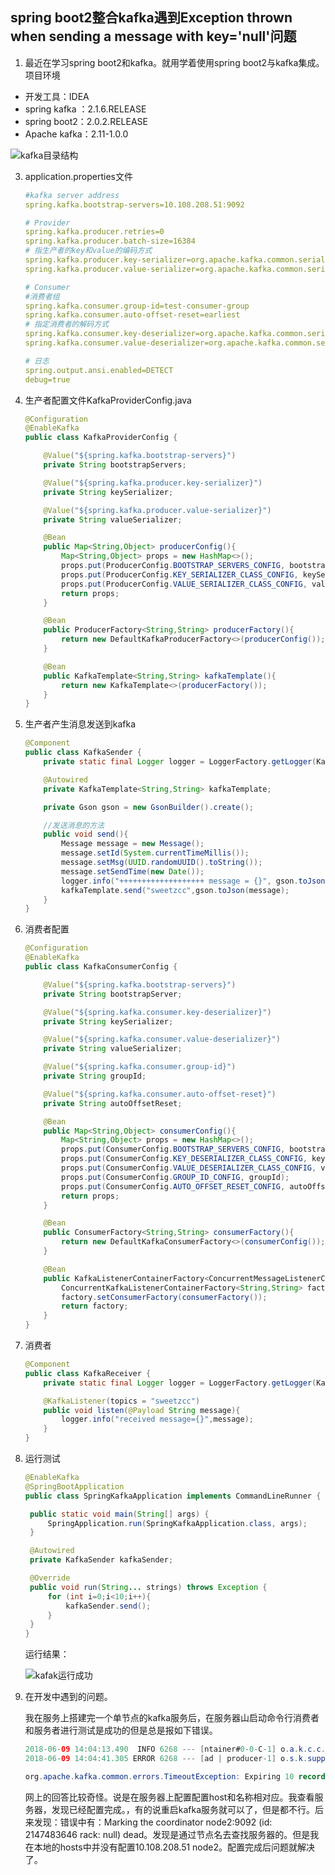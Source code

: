 
## spring boot2整合kafka遇到Exception thrown when sending a message with key='null'问题

1. 最近在学习spring boot2和kafka。就用学着使用spring boot2与kafka集成。项目环境

- 开发工具：IDEA
- spring kafka ：2.1.6.RELEASE
- spring boot2：2.0.2.RELEASE
- Apache kafka：2.11-1.0.0

![kafka目录结构](https://github.com/sweetcczhang/springkafka/blob/master/picture/kafka%E7%9B%AE%E5%BD%95%E7%BB%93%E6%9E%84.png)

3. application.properties文件

   ```yaml
   #kafka server address
   spring.kafka.bootstrap-servers=10.108.208.51:9092
   
   # Provider
   spring.kafka.producer.retries=0
   spring.kafka.producer.batch-size=16384
   # 指生产者的key和value的编码方式
   spring.kafka.producer.key-serializer=org.apache.kafka.common.serialization.StringSerializer
   spring.kafka.producer.value-serializer=org.apache.kafka.common.serialization.StringSerializer
   
   # Consumer
   #消费者组
   spring.kafka.consumer.group-id=test-consumer-group
   spring.kafka.consumer.auto-offset-reset=earliest
   # 指定消费者的解码方式
   spring.kafka.consumer.key-deserializer=org.apache.kafka.common.serialization.StringDeserializer
   spring.kafka.consumer.value-deserializer=org.apache.kafka.common.serialization.StringDeserializer
   
   # 日志
   spring.output.ansi.enabled=DETECT
   debug=true
   ```

   

4. 生产者配置文件KafkaProviderConfig.java

   ```java
   @Configuration
   @EnableKafka
   public class KafkaProviderConfig {
   
       @Value("${spring.kafka.bootstrap-servers}")
       private String bootstrapServers;
   
       @Value("${spring.kafka.producer.key-serializer}")
       private String keySerializer;
   
       @Value("${spring.kafka.producer.value-serializer}")
       private String valueSerializer;
   
       @Bean
       public Map<String,Object> producerConfig(){
           Map<String,Object> props = new HashMap<>();
           props.put(ProducerConfig.BOOTSTRAP_SERVERS_CONFIG, bootstrapServers);
           props.put(ProducerConfig.KEY_SERIALIZER_CLASS_CONFIG, keySerializer);
           props.put(ProducerConfig.VALUE_SERIALIZER_CLASS_CONFIG, valueSerializer);
           return props;
       }
   
       @Bean
       public ProducerFactory<String,String> producerFactory(){
           return new DefaultKafkaProducerFactory<>(producerConfig());
       }
   
       @Bean
       public KafkaTemplate<String,String> kafkaTemplate(){
           return new KafkaTemplate<>(producerFactory());
       }
   }
   ```

5. 生产者产生消息发送到kafka

   ```java
   @Component
   public class KafkaSender {
       private static final Logger logger = LoggerFactory.getLogger(KafkaSender.class);
   
       @Autowired
       private KafkaTemplate<String,String> kafkaTemplate;
   
       private Gson gson = new GsonBuilder().create();
   
       //发送消息的方法
       public void send(){
           Message message = new Message();
           message.setId(System.currentTimeMillis());
           message.setMsg(UUID.randomUUID().toString());
           message.setSendTime(new Date());
           logger.info("+++++++++++++++++++ message = {}", gson.toJson(message));
           kafkaTemplate.send("sweetzcc",gson.toJson(message);
       }
   }
   ```

6. 消费者配置

   ```java
   @Configuration
   @EnableKafka
   public class KafkaConsumerConfig {
   
       @Value("${spring.kafka.bootstrap-servers}")
       private String bootstrapServer;
   
       @Value("${spring.kafka.consumer.key-deserializer}")
       private String keySerializer;
   
       @Value("${spring.kafka.consumer.value-deserializer}")
       private String valueSerializer;
   
       @Value("${spring.kafka.consumer.group-id}")
       private String groupId;
   
       @Value("${spring.kafka.consumer.auto-offset-reset}")
       private String autoOffsetReset;
   
       @Bean
       public Map<String,Object> consumerConfig(){
           Map<String,Object> props = new HashMap<>();
           props.put(ConsumerConfig.BOOTSTRAP_SERVERS_CONFIG, bootstrapServer);
           props.put(ConsumerConfig.KEY_DESERIALIZER_CLASS_CONFIG, keySerializer);
           props.put(ConsumerConfig.VALUE_DESERIALIZER_CLASS_CONFIG, valueSerializer);
           props.put(ConsumerConfig.GROUP_ID_CONFIG, groupId);
           props.put(ConsumerConfig.AUTO_OFFSET_RESET_CONFIG, autoOffsetReset);
           return props;
       }
   
       @Bean
       public ConsumerFactory<String,String> consumerFactory(){
           return new DefaultKafkaConsumerFactory<>(consumerConfig());
       }
   
       @Bean
       public KafkaListenerContainerFactory<ConcurrentMessageListenerContainer<String, String>> kafkaListenerContainerFactory(){
           ConcurrentKafkaListenerContainerFactory<String,String> factory = new ConcurrentKafkaListenerContainerFactory<>();
           factory.setConsumerFactory(consumerFactory());
           return factory;
       }
   }
   ```

7. 消费者

   ```java
   @Component
   public class KafkaReceiver {
       private static final Logger logger = LoggerFactory.getLogger(KafkaReceiver.class);
   
       @KafkaListener(topics = "sweetzcc")
       public void listen(@Payload String message){
           logger.info("received message={}",message);
       }
   }
   ```

8. 运行测试

   ```java
   @EnableKafka
   @SpringBootApplication
   public class SpringKafkaApplication implements CommandLineRunner {
   
   	public static void main(String[] args) {
   		SpringApplication.run(SpringKafkaApplication.class, args);
   	}
   
   	@Autowired
   	private KafkaSender kafkaSender;
   
   	@Override
   	public void run(String... strings) throws Exception {
   		for (int i=0;i<10;i++){
   			kafkaSender.send();
   		}
   	}
   }
   ```

   运行结果：

   ![kafak运行成功](https://github.com/sweetcczhang/springkafka/blob/master/picture/kafak%E8%BF%90%E8%A1%8C%E6%88%90%E5%8A%9F.png)

9. 在开发中遇到的问题。

   我在服务上搭建完一个单节点的kafka服务后，在服务器山启动命令行消费者和服务者进行测试是成功的但是总是报如下错误。

   ```java
   2018-06-09 14:04:13.490  INFO 6268 --- [ntainer#0-0-C-1] o.a.k.c.c.internals.AbstractCoordinator  : [Consumer clientId=consumer-1, groupId=test-consumer-group] Marking the coordinator node2:9092 (id: 2147483646 rack: null) dead
   2018-06-09 14:04:41.305 ERROR 6268 --- [ad | producer-1] o.s.k.support.LoggingProducerListener    : Exception thrown when sending a message with key='null' and payload='{"id":1528524250944,"msg":"056aa258-09ca-49e9-be25-d72383f96e50","sendTime":"Jun 9, 2018 2:04:10 PM"...' to topic sweetzcc:
   
   org.apache.kafka.common.errors.TimeoutException: Expiring 10 record(s) for sweetzcc-0: 30037 ms has passed since batch creation plus linger time
   ```

   网上的回答比较奇怪。说是在服务器上配置配置host和名称相对应。我查看服务器，发现已经配置完成。，有的说重启kafka服务就可以了，但是都不行。后来发现：错误中有：Marking the coordinator node2:9092 (id: 2147483646 rack: null) dead。发现是通过节点名去查找服务器的。但是我在本地的hosts中并没有配置10.108.208.51 node2。配置完成后问题就解决了。
